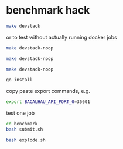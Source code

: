 # benchmark hack

```bash
make devstack
```
or to test without actually running docker jobs

```bash
make devstack-noop
```

```bash
make devstack-noop
```

```bash
make devstack-noop
```

```bash
go install
```

copy paste export commands, e.g.
```bash
export BACALHAU_API_PORT_0=35601
```

test one job

```bash
cd benchmark
bash submit.sh
```

```bash
bash explode.sh
```
